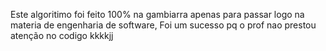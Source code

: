 Este algoritimo foi feito 100% na gambiarra apenas para passar logo na materia de engenharia de software, Foi um sucesso pq o prof nao prestou atenção no codigo kkkkjj
